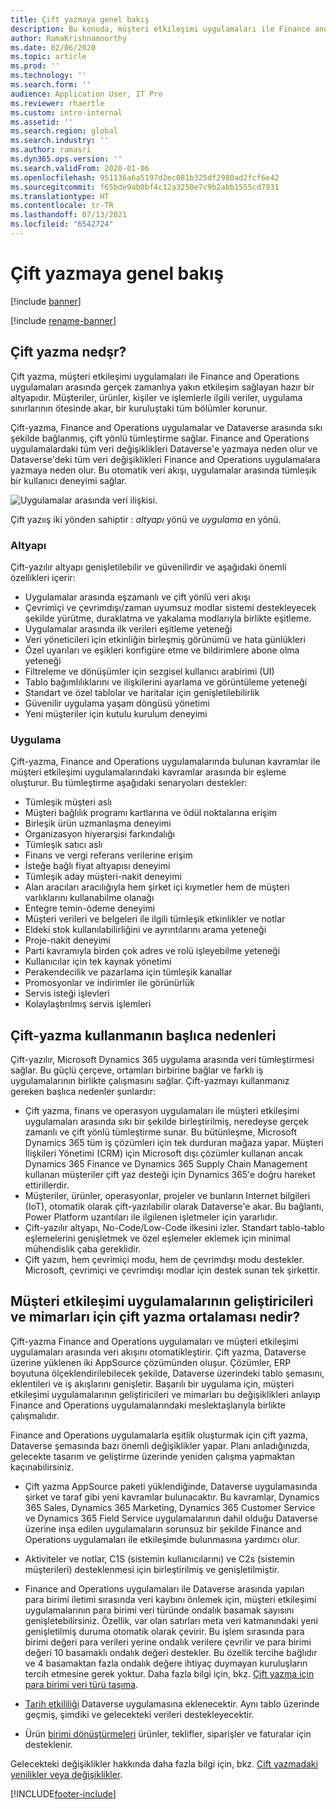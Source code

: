 ```yaml
---
title: Çift yazmaya genel bakış
description: Bu konuda, müşteri etkileşimi uygulamaları ile Finance and Operations uygulamaları arasında gerçek zamanlıya yakın etkileşim sağlayan çift yazma özelliğine dair genel bir bakış sunulur.
author: RamaKrishnamoorthy
ms.date: 02/06/2020
ms.topic: article
ms.prod: ''
ms.technology: ''
ms.search.form: ''
audience: Application User, IT Pro
ms.reviewer: rhaertle
ms.custom: intro-internal
ms.assetid: ''
ms.search.region: global
ms.search.industry: ''
ms.author: ramasri
ms.dyn365.ops.version: ''
ms.search.validFrom: 2020-01-06
ms.openlocfilehash: 951136a6a5197d2ec081b325df2980ad2fcf6e42
ms.sourcegitcommit: f65bde9ab0bf4c12a3250e7c9b2abb1555cd7931
ms.translationtype: HT
ms.contentlocale: tr-TR
ms.lasthandoff: 07/13/2021
ms.locfileid: "6542724"
---
```

# <a name="dual-write-overview"></a>Çift yazmaya genel bakış

[!include [banner](../../includes/banner.md)]

[!include [rename-banner](~/includes/cc-data-platform-banner.md)]



## <a name="what-is-dual-write"></a>Çift yazma nedşr?

Çift yazma, müşteri etkileşimi uygulamaları ile Finance and Operations uygulamaları arasında gerçek zamanlıya yakın etkileşim sağlayan hazır bir altyapıdır. Müşteriler, ürünler, kişiler ve işlemlerle ilgili veriler, uygulama sınırlarının ötesinde akar, bir kuruluştaki tüm bölümler korunur.

Çift-yazma, Finance and Operations uygulamalar ve Dataverse arasında sıkı şekilde bağlanmış, çift yönlü tümleştirme sağlar. Finance and Operations uygulamalardaki tüm veri değişiklikleri Dataverse'e yazmaya neden olur ve Dataverse'deki tüm veri değişiklikleri Finance and Operations uygulamalara yazmaya neden olur. Bu otomatik veri akışı, uygulamalar arasında tümleşik bir kullanıcı deneyimi sağlar.

![Uygulamalar arasında veri ilişkisi.](media/dual-write-overview.jpg)

Çift yazıış iki yönden sahiptir : *altyapı* yönü ve *uygulama* en yönü.

### <a name="infrastructure"></a>Altyapı

Çift-yazılır altyapı genişletilebilir ve güvenilirdir ve aşağıdaki önemli özellikleri içerir:

+ Uygulamalar arasında eşzamanlı ve çift yönlü veri akışı
+ Çevrimiçi ve çevrimdışı/zaman uyumsuz modlar sistemi destekleyecek şekilde yürütme, duraklatma ve yakalama modlarıyla birlikte eşitleme.
+ Uygulamalar arasında ilk verileri eşitleme yeteneği
+ Veri yöneticileri için etkinliğin birleşmiş görünümü ve hata günlükleri
+ Özel uyarıları ve eşikleri konfigüre etme ve bildirimlere abone olma yeteneği
+ Filtreleme ve dönüşümler için sezgisel kullanıcı arabirimi (UI)
+ Tablo bağımlılıklarını ve ilişkilerini ayarlama ve görüntüleme yeteneği
+ Standart ve özel tablolar ve haritalar için genişletilebilirlik
+ Güvenilir uygulama yaşam döngüsü yönetimi
+ Yeni müşteriler için kutulu kurulum deneyimi

### <a name="application"></a>Uygulama

Çift-yazma, Finance and Operations uygulamalarında bulunan kavramlar ile müşteri etkileşimi uygulamalarındaki kavramlar arasında bir eşleme oluşturur. Bu tümleştirme aşağıdaki senaryoları destekler:

+ Tümleşik müşteri aslı
+ Müşteri bağlılık programı kartlarına ve ödül noktalarına erişim
+ Birleşik ürün uzmanlaşma deneyimi
+ Organizasyon hiyerarşisi farkındalığı
+ Tümleşik satıcı aslı
+ Finans ve vergi referans verilerine erişim
+ İsteğe bağlı fiyat altyapısı deneyimi
+ Tümleşik aday müşteri-nakit deneyimi
+ Alan aracıları aracılığıyla hem şirket içi kıymetler hem de müşteri varlıklarını kullanabilme olanağı
+ Entegre temin-ödeme deneyimi
+ Müşteri verileri ve belgeleri ile ilgili tümleşik etkinlikler ve notlar
+ Eldeki stok kullanılabilirliğini ve ayrıntılarını arama yeteneği
+ Proje-nakit deneyimi
+ Parti kavramıyla birden çok adres ve rolü işleyebilme yeteneği
+ Kullanıcılar için tek kaynak yönetimi
+ Perakendecilik ve pazarlama için tümleşik kanallar
+ Promosyonlar ve indirimler ile görünürlük
+ Servis isteği işlevleri
+ Kolaylaştırılmış servis işlemleri

## <a name="top-reasons-to-use-dual-write"></a>Çift-yazma kullanmanın başlıca nedenleri

Çift-yazılır, Microsoft Dynamics 365 uygulama arasında veri tümleştirmesi sağlar. Bu güçlü çerçeve, ortamları birbirine bağlar ve farklı iş uygulamalarının birlikte çalışmasını sağlar. Çift-yazmayı kullanmanız gereken başlıca nedenler şunlardır:

+ Çift yazma, finans ve operasyon uygulamaları ile müşteri etkileşimi uygulamaları arasında sıkı bir şekilde birleştirilmiş, neredeyse gerçek zamanlı ve çift yönlü tümleştirme sunar. Bu bütünleşme, Microsoft Dynamics 365 tüm iş çözümleri için tek durduran mağaza yapar. Müşteri İlişkileri Yönetimi (CRM) için Microsoft dışı çözümler kullanan ancak Dynamics 365 Finance ve Dynamics 365 Supply Chain Management kullanan müşteriler çift yaz desteği için Dynamics 365'e doğru hareket ettirillerdir.
+ Müşteriler, ürünler, operasyonlar, projeler ve bunların Internet bilgileri (IoT), otomatik olarak çift-yazılabilir olarak Dataverse'e akar. Bu bağlantı, Power Platform uzantıları ile ilgilenen işletmeler için yararlıdır.
+ Çift-yazılır altyapı, No-Code/Low-Code ilkesini izler. Standart tablo-tablo eşlemelerini genişletmek ve özel eşlemeler eklemek için minimal mühendislik çaba gereklidir.
+ Çift yazım, hem çevrimiçi modu, hem de çevrimdışı modu destekler. Microsoft, çevrimiçi ve çevrimdışı modlar için destek sunan tek şirkettir.

## <a name="what-does-dual-write-mean-for-developers-and-architects-of-customer-engagement-apps"></a><a id="developer-architect"></a>Müşteri etkileşimi uygulamalarının geliştiricileri ve mimarları için çift yazma ortalaması nedir?

Çift-yazma Finance and Operations uygulamaları ve müşteri etkileşimi uygulamaları arasında veri akışını otomatikleştirir. Çift yazma, Dataverse üzerine yüklenen iki AppSource çözümünden oluşur. Çözümler, ERP boyutuna ölçeklendirilebilecek şekilde, Dataverse üzerindeki tablo şemasını, eklentileri ve iş akışlarını genişletir. Başarılı bir uygulama için, müşteri etkileşimi uygulamalarının geliştiricileri ve mimarları bu değişiklikleri anlayıp Finance and Operations uygulamalarındaki meslektaşlarıyla birlikte çalışmalıdır.

Finance and Operations uygulamalarla eşitlik oluşturmak için çift yazma, Dataverse şemasında bazı önemli değişiklikler yapar. Planı anladığınızda, gelecekte tasarım ve geliştirme üzerinde yeniden çalışma yapmaktan kaçınabilirsiniz.

+ Çift yazma AppSource paketi yüklendiğinde, Dataverse uygulamasında şirket ve taraf gibi yeni kavramlar bulunacaktır. Bu kavramlar, Dynamics 365 Sales, Dynamics 365 Marketing, Dynamics 365 Customer Service ve Dynamics 365 Field Service uygulamalarının dahil olduğu Dataverse üzerine inşa edilen uygulamaların sorunsuz bir şekilde Finance and Operations uygulamaları ile etkileşimde bulunmasına yardımcı olur.

+ Aktiviteler ve notlar, C1S (sistemin kullanıcılarını) ve C2s (sistemin müşterileri) desteklenmesi için birleştirilmiş ve genişletilmiştir.

+ Finance and Operations uygulamaları ile Dataverse arasında yapılan para birimi iletimi sırasında veri kaybını önlemek için, müşteri etkileşimi uygulamalarının para birimi veri türünde ondalık basamak sayısını genişletebilirsiniz. Özellik, var olan satırları meta veri katmanındaki yeni genişletilmiş duruma otomatik olarak çevirir. Bu işlem sırasında para birimi değeri para verileri yerine ondalık verilere çevrilir ve para birimi değeri 10 basamaklı ondalık değeri destekler. Bu özellik tercihe bağlıdır ve 4 basamaktan fazla ondalık değere ihtiyaç duymayan kuruluşların tercih etmesine gerek yoktur. Daha fazla bilgi için, bkz. [Çift yazma için para birimi veri türü taşıma](currrency-decimal-places.md).

+ [Tarih etkililiği](../../dev-tools/date-effectivity.md) Dataverse uygulamasına eklenecektir. Aynı tablo üzerinde geçmiş, şimdiki ve gelecekteki verileri destekleyecektir.

+ Ürün [birimi dönüştürmeleri](../../../../supply-chain/pim/tasks/manage-unit-measure.md) ürünler, teklifler, siparişler ve faturalar için desteklenir.

Gelecekteki değişiklikler hakkında daha fazla bilgi için, bkz. [Çift yazmadaki yenilikler veya değişiklikler](whats-new-dual-write.md).



[!INCLUDE[footer-include](../../../../includes/footer-banner.md)]